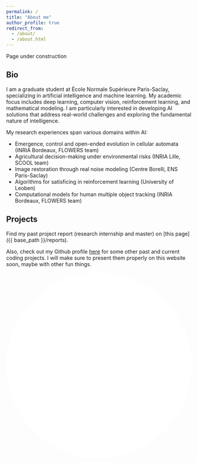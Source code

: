 ```yaml
---
permalink: /
title: "About me"
author_profile: true
redirect_from: 
  - /about/
  - /about.html
---
```


Page under construction

## Bio

I am a graduate student at École Normale Supérieure Paris-Saclay, specializing in artificial intelligence and machine learning. My academic focus includes deep learning, computer vision, reinforcement learning, and mathematical modeling. I am particularly interested in developing AI solutions that address real-world challenges and exploring the fundamental nature of intelligence.

My research experiences span various domains within AI:

- Emergence, control and open-ended evolution in cellular automata (INRIA Bordeaux, FLOWERS team)
- Agricultural decision-making under environmental risks (INRIA Lille, SCOOL team)
- Image restoration through real noise modeling (Centre Borelli, ENS Paris-Saclay)
- Algorithms for satisficing in reinforcement learning (University of Leoben)
- Computational models for human multiple object tracking (INRIA Bordeaux, FLOWERS team)

## Projects

Find my past project report (research internship and master) on [this page]({{ base_path }}/reports).

Also, check out my Github profile [here](https://github.com/Thomick) for some other past and current coding projects.
I will make sure to present them properly on this website soon, maybe with other fun things.

<embed src="_pages/slime.html" style="width:500px; height: 500px; border-radius: 50%">
